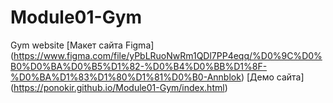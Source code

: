 # Module01-Gym
Gym website
[Макет сайта Figma] (https://www.figma.com/file/yPbLRuoNwRm1QDl7PP4eqq/%D0%9C%D0%B0%D0%BA%D0%B5%D1%82-%D0%B4%D0%BB%D1%8F-%D0%BA%D1%83%D1%80%D1%81%D0%B0-Annblok)
[Демо сайта] (https://ponokir.github.io/Module01-Gym/index.html)
